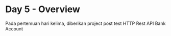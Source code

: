 # Day 5 - Overview
Pada pertemuan hari kelima, diberikan project post test HTTP Rest API Bank Account

